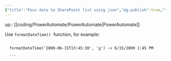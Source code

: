 ```yaml
---
{"title":"Pass date to SharePoint list using json","dg-publish":true,"tags":"coding/PowerAutomate","language":"en","permalink":"/coding/power-automate/pass-date-to-share-point-list-using-json/","dgPassFrontmatter":true}
---
```


up:: [[coding/PowerAutomate/PowerAutomate\|PowerAutomate]]

Use `formatDateTime()`  function, for example:

```excel

  formatDateTime('2009-06-15T13:45:30', 'g') -> 6/15/2009 1:45 PM

  ```
